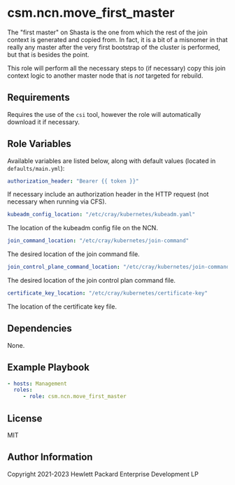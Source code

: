 csm.ncn.move_first_master
=========

The "first master" on Shasta is the one from which the rest of the join context is generated and copied from. In fact, 
it is a bit of a misnomer in that really any master after the very first bootstrap of the cluster is performed, but 
that is besides the point.

This role will perform all the necessary steps to (if necessary) copy this join context logic to another master node
that is *not* targeted for rebuild. 

Requirements
------------

Requires the use of the `csi` tool, however the role will automatically download it if necessary.

Role Variables
--------------

Available variables are listed below, along with default values (located in `defaults/main.yml`):

```yaml
authorization_header: "Bearer {{ token }}"
```

If necessary include an authorization header in the HTTP request (not necessary when running via CFS).

```yaml
kubeadm_config_location: "/etc/cray/kubernetes/kubeadm.yaml"
```

The location of the kubeadm config file on the NCN.

```yaml
join_command_location: "/etc/cray/kubernetes/join-command"
```

The desired location of the join command file.

```yaml
join_control_plane_command_location: "/etc/cray/kubernetes/join-command-control-plane"
```

The desired location of the join control plan command file.

```yaml
certificate_key_location: "/etc/cray/kubernetes/certificate-key"
```

The location of the certificate key file.

Dependencies
------------

None.

Example Playbook
----------------

```yaml
- hosts: Management
  roles:
     - role: csm.ncn.move_first_master
```

License
-------

MIT

Author Information
------------------

Copyright 2021-2023 Hewlett Packard Enterprise Development LP
